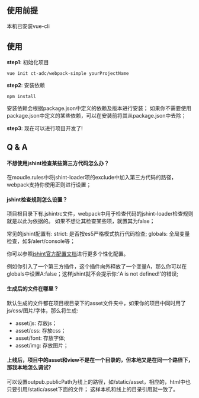 ## 使用前提

本机已安装vue-cli

## 使用

**step1**: 初始化项目

```
vue init ct-adc/webpack-simple yourProjectName
```

**step2**: 安装依赖

```
npm install
```
安装依赖会根据package.json中定义的依赖及版本进行安装；
如果你不需要使用package.json中定义的某些依赖，可以在安装前将其从package.json中去除；

**step3**: 现在可以进行项目开发了!

## Q & A

#### 不想使用jshint检查某些第三方代码怎么办？

在moudle.rules中将jshint-loader项的exclude中加入第三方代码的路径，webpack支持你使用正则进行设置；

#### jshint检查规则怎么设置？

项目根目录下有.jshintrc文件，webpack中用于检查代码的jshint-loader检查规则就是以此为依据的。
如果不想让其检查某些项，就置其为false；

常见的jshint配置有:
strict: 是否按es5严格模式执行代码检查;
globals: 全局变量检查，如$/alert/console等；

你可以参照[jshint官方配置文档](http://jshint.com/docs/options/)进行更多个性化配置。

例如你引入了一个第三方插件，这个插件向外释放了一个变量A，那么你可以在globals中设置A:false；这样jshint就不会提示你:'A is not defined!'的错误;

#### 生成后的文件在哪里？

默认生成的文件都在项目根目录下的asset文件夹中，如果你的项目中同时用了js/css/图片/字体，那么将生成:
* asset/js: 存放js；
* asset/css: 存放css；
* asset/font: 存放字体;
* asset/img: 存放图片；

#### 上线后，项目中的asset和view不是在一个目录的，但本地又是在同一个路径下，那我本地怎么调试?

可以设置outpub.publicPath为线上的路径，如/static/asset，相应的，html中也只要引用/static/asset下面的文件；
这样本机和线上的目录引用就一致了。





